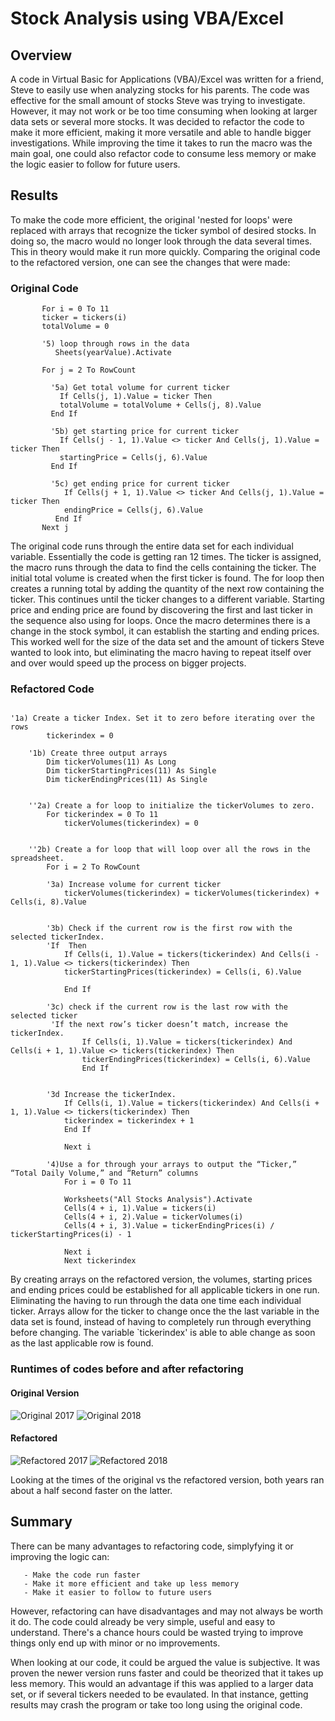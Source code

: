 # **Stock Analysis using VBA/Excel**
## Overview
A code in Virtual Basic for Applications (VBA)/Excel was written for a friend, Steve to easily use when analyzing stocks for his parents. The code was effective for the small amount of stocks Steve was trying to investigate. However, it may not work or be too time consuming when looking at larger data sets or several more stocks. It was decided to refactor the code to make it more efficient, making it more versatile and able to handle bigger investigations. While improving the time it takes to run the macro was the main goal, one could also refactor code to consume less memory or make the logic easier to follow for future users.
## Results
To make the code more efficient, the original 'nested for loops' were replaced with arrays that recognize the ticker symbol of desired stocks. In doing so, the macro would no longer look through the data several times. This in theory would make it run more quickly. Comparing the original code to the refactored version, one can see the changes that were made: 

### Original Code

```   '4) Loop through tickers
       For i = 0 To 11
       ticker = tickers(i)
       totalVolume = 0
       
       '5) loop through rows in the data
          Sheets(yearValue).Activate
       
       For j = 2 To RowCount
       
         '5a) Get total volume for current ticker
           If Cells(j, 1).Value = ticker Then
           totalVolume = totalVolume + Cells(j, 8).Value
         End If
           
         '5b) get starting price for current ticker
           If Cells(j - 1, 1).Value <> ticker And Cells(j, 1).Value = ticker Then
           startingPrice = Cells(j, 6).Value
         End If

         '5c) get ending price for current ticker
            If Cells(j + 1, 1).Value <> ticker And Cells(j, 1).Value = ticker Then
            endingPrice = Cells(j, 6).Value
          End If
       Next j 
```
The original code runs through the entire data set for each individual variable. Essentially the code is getting ran 12 times. The ticker is assigned, the macro runs through the data to find the cells containing the ticker. The initial total volume is created when the first ticker is found. The for loop then creates a running total by adding the quantity of the next row containing the ticker. This continues until the ticker changes to a different variable. Starting price and ending price are found by discovering the first and last ticker in the sequence also using for loops. Once the macro determines there is a change in the stock symbol, it can establish the starting and ending prices. This worked well for the size of the data set and the amount of tickers Steve wanted to look into, but eliminating the macro having to repeat itself over and over would speed up the process on bigger projects. 

### Refactored Code
```

'1a) Create a ticker Index. Set it to zero before iterating over the rows
        tickerindex = 0
            
    '1b) Create three output arrays
        Dim tickerVolumes(11) As Long
        Dim tickerStartingPrices(11) As Single
        Dim tickerEndingPrices(11) As Single
    
       
    ''2a) Create a for loop to initialize the tickerVolumes to zero.
        For tickerindex = 0 To 11
            tickerVolumes(tickerindex) = 0
    
        
    ''2b) Create a for loop that will loop over all the rows in the spreadsheet.
        For i = 2 To RowCount
    
        '3a) Increase volume for current ticker
            tickerVolumes(tickerindex) = tickerVolumes(tickerindex) + Cells(i, 8).Value
        
        
        '3b) Check if the current row is the first row with the selected tickerIndex.
        'If  Then
            If Cells(i, 1).Value = tickers(tickerindex) And Cells(i - 1, 1).Value <> tickers(tickerindex) Then
            tickerStartingPrices(tickerindex) = Cells(i, 6).Value
            
            End If
        
        '3c) check if the current row is the last row with the selected ticker
         'If the next row’s ticker doesn’t match, increase the tickerIndex.
                If Cells(i, 1).Value = tickers(tickerindex) And Cells(i + 1, 1).Value <> tickers(tickerindex) Then
                tickerEndingPrices(tickerindex) = Cells(i, 6).Value
                End If
            
            
        '3d Increase the tickerIndex.
            If Cells(i, 1).Value = tickers(tickerindex) And Cells(i + 1, 1).Value <> tickers(tickerindex) Then
            tickerindex = tickerindex + 1
            End If
            
            Next i
            
        '4)Use a for through your arrays to output the “Ticker,” “Total Daily Volume,” and “Return” columns
            For i = 0 To 11
            
            Worksheets("All Stocks Analysis").Activate
            Cells(4 + i, 1).Value = tickers(i)
            Cells(4 + i, 2).Value = tickerVolumes(i)
            Cells(4 + i, 3).Value = tickerEndingPrices(i) / tickerStartingPrices(i) - 1
            
            Next i
            Next tickerindex
```
By creating arrays on the refactored version, the volumes, starting prices and ending prices could be established for all applicable tickers in one run. Eliminating the having to run through the data one time each individual ticker. Arrays allow for the ticker to change once the the last variable in the data set is found, instead of having to completely run through everything before changing. The variable `tickerindex' is able to able change as soon as the last applicable row is found. 

### Runtimes of codes before and after refactoring

#### Original Version

![Original 2017](https://github.com/Andrewjruble/stocks-analysis/blob/main/Resources/VBA_Challenge_Orig2017.PNG)
![Original 2018](https://github.com/Andrewjruble/stocks-analysis/blob/main/Resources/VBA_Challenge_Orig2018.PNG)

#### Refactored 

![Refactored 2017](https://github.com/Andrewjruble/stocks-analysis/blob/main/Resources/VBA_Challenge_2017.PNG)
![Refactored 2018](https://github.com/Andrewjruble/stocks-analysis/blob/main/Resources/VBA_Challenge_2018.PNG)

Looking at the times of the original vs the refactored version, both years ran about a half second faster on the latter. 

## Summary

There can be many advantages to refactoring code, simplyfying it or improving the logic can:

       - Make the code run faster
       - Make it more efficient and take up less memory
       - Make it easier to follow to future users
 
 However, refactoring can have disadvantages and may not always be worth it do. The code could already be very simple, useful and easy to understand. There's a chance hours could be wasted trying to improve things only end up with minor or no improvements.
 
 When looking at our code, it could be argued the value is subjective. It was proven the newer version runs faster and could be theorized that it takes up less memory. This would an advantage if this was applied to a larger data set, or if several tickers needed to be evaulated. In that instance, getting results may crash the program or take too long using the original code. 
       



       



